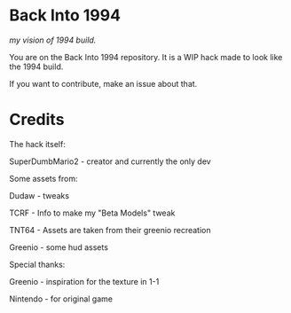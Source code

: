 # Back Into 1994

*my vision of 1994 build.*

You are on the Back Into 1994 repository. It is a WIP hack made to look like the 1994 build.

If you want to contribute, make an issue about that.

# Credits

The hack itself:

SuperDumbMario2 - creator and currently the only dev

Some assets from:

Dudaw - tweaks

TCRF - Info to make my "Beta Models" tweak

TNT64 - Assets are taken from their greenio recreation

Greenio - some hud assets

Special thanks:

Greenio - inspiration for the texture in 1-1

Nintendo - for original game
